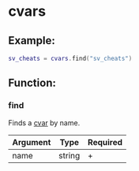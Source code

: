 # cvars

## Example:

```lua
sv_cheats = cvars.find("sv_cheats")
```

## Function:

### find

Finds a [cvar](../../types/cvars.md) by name.

| Argument | Type   | Required |
| -------- | ------ | -------- |
| name     | string | +        |
